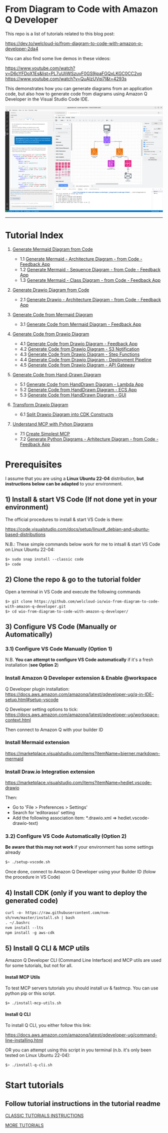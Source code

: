 # **From Diagram to Code with Amazon Q Developer**

This repo is a list of tutorials related to this blog post:

https://dev.to/welcloud-io/from-diagram-to-code-with-amazon-q-developer-2da4

You can also find some live demos in these videos:

https://www.youtube.com/watch?v=D6cYFDoX1Es&list=PL7uUliWSzuvF0GS9jpaFGQxLKGC0CC2vq
https://www.youtube.com/watch?v=QuAlzUVqi7I&t=4293s

This demonstrates how you can generate diagrams from an application code, but also how to generate code from diagrams using Amazon Q Developer in the Visual Studio Code IDE.

![test](./_playground/screenshots/vscode-bigpicture.png)

---

# Tutorial Index

1. [Generate Mermaid Diagram from Code](_playground/TUTORIALS.md#1-generate-mermaid-diagram-from-code)

    - 1.1 [Generate Mermaid - Architecture Diagram - from Code - Feedback App](_playground/TUTORIALS.md#11-generate-mermaid---architecture-diagram---from-code---feedback-app)
    - 1.2 [Generate Mermaid - Sequence Diagram - from Code - Feedback App](_playground/TUTORIALS.md#12-generate-mermaid---sequence-diagram---from-code---feedback-app)
    - 1.3 [Generate Mermaid - Class Diagram - from Code - Feedback App](_playground/TUTORIALS.md#13-generate-mermaid---class-diagram---from-code---feedback-app)

2. [Generate Drawio Diagram from Code](_playground/TUTORIALS.md#2-generate-drawio-diagram-from-code)

    - 2.1 [Generate Drawio - Architecture Diagram - from Code - Feedback App](_playground/TUTORIALS.md#21-generate-drawio---architecture-diagram---from-code---feedback-app)

3. [Generate Code from Mermaid Diagram](_playground/TUTORIALS.md#3-generate-code-from-mermaid-diagram)

    - 3.1 [Generate Code from Mermaid Diagram - Feedback App](_playground/TUTORIALS.md#31-generate-code-from-mermaid-diagram---feedback-app)

4. [Generate Code from Drawio Diagram](_playground/TUTORIALS.md#4-generate-code-from-drawio-diagram)

    - 4.1 [Generate Code from Drawio Diagram - Feedback App](_playground/TUTORIALS.md#41-generate-code-from-drawio-diagram---feedback-app)
    - 4.2 [Generate Code from Drawio Diagram - S3 Notification](_playground/TUTORIALS.md#42-generate-code-from-drawio-diagram---s3-notification)
    - 4.3 [Generate Code from Drawio Diagram - Step Functions](_playground/TUTORIALS.md#43-generate-code-from-drawio-diagram---step-functions)
    - 4.4 [Generate Code from Drawio Diagram - Deployment Pipeline](_playground/TUTORIALS.md#44-generate-code-from-drawio-diagram---deployment-pipeline)
    - 4.5 [Generate Code from Drawio Diagram - API Gateway](_playground/TUTORIALS.md#45-generate-code-from-drawio-diagram---api-gateway)

5. [Generate Code from Hand-Drawn Diagram](_playground/TUTORIALS.md#5-generate-code-from-hand-drawn-diagram)

    - 5.1 [Generate Code from HandDrawn Diagram - Lambda App](_playground/TUTORIALS.md#51-generate-code-from-handdrawn-diagram---lambda-app)
    - 5.2 [Generate Code from HandDrawn Diagram - ECS App](_playground/TUTORIALS.md#52-generate-code-from-handdrawn-diagram---ecs-app)
    - 5.3 [Generate Code from HandDrawn Diagram - GUI](_playground/TUTORIALS.md#53-generate-code-from-handdrawn-diagram---gui)

6. [Transform Drawio Diagram](_playground/TUTORIALS.md#6-transform-drawio-diagram)

    - 6.1 [Split Drawio Diagram into CDK Constructs](_playground/TUTORIALS.md#61-split-drawio-diagram-into-cdk-constructs)

7. [Understand MCP with Pyhon Diagrams](_playground/TUTORIALS.md#7-understand-mcp-with-pyhon-diagrams)

    - 7.1 [Create Simplest MCP](_playground/TUTORIALS.md#71-create-simplest-mcp)
    - 7.2 [Generate Python Diagrams - Arhitecture Diagram - from Code - Feedback App](_playground/TUTORIALS.md#72-generate-python-diagrams---arhitecture-diagram---from-code---feedback-app)


# Prerequisites

I assume that you are using a **Linux Ubuntu 22-04** distribution, **but instructions below can be adapted** to your environment.

## 1) Install & start VS Code (If not done yet in your environment)

The official procedures to install & start VS Code is there:

https://code.visualstudio.com/docs/setup/linux#_debian-and-ubuntu-based-distributions

N.B.: These simple commands below work for me to intsall & start VS Code on Linux Ubuntu 22-04:

```
$> sudo snap install --classic code
$> code
```

## 2) Clone the repo & go to the tutorial folder

Open a terminal in VS Code and execute the following commands

```
$> git clone https://github.com/welcloud-io/wio-from-diagram-to-code-with-amazon-q-developer.git
$> cd wio-from-diagram-to-code-with-amazon-q-developer/
```

## 3) Configure VS Code (Manually or Automatically)

### 3.1) Configure VS Code Manually (Option 1)

N.B.
**You can attempt to configure VS Code automatically**
if it's a fresh installation (**see Option 2**)

### Install Amazon Q Developer extension & Enable @workspace

Q Developer plugin installation:
https://docs.aws.amazon.com/amazonq/latest/qdeveloper-ug/q-in-IDE-setup.html#setup-vscode

Q Developer setting options to tick: https://docs.aws.amazon.com/amazonq/latest/qdeveloper-ug/workspace-context.html

Then connect to Amazon Q with your builder ID

### Install Mermaid extension

https://marketplace.visualstudio.com/items?itemName=bierner.markdown-mermaid

### Install Draw.io Integration extension

https://marketplace.visualstudio.com/items?itemName=hediet.vscode-drawio

Then:
- Go to 'File > Preferences > Settings' 
- Search for 'editorasso' setting 
- Add the following association item: *.drawio.xml => hediet.vscode-drawio-text)

### 3.2) Configure VS Code Automatically (Option 2)

**Be aware that this may not work** if your environment has some settings already

```bash
$> ./setup-vscode.sh
```

Once done, connect to Amazon Q Developer using your Builder ID (folow the procedure in VS Code)

## 4) Install CDK (only if you want to deploy the generated code)

```
curl -o- https://raw.githubusercontent.com/nvm-sh/nvm/master/install.sh | bash
. ~/.bashrc 
nvm install --lts
npm install -g aws-cdk
```

## 5) Install Q CLI & MCP utils

Amazon Q Developer CLI (Command Line Interface) and MCP utils are used for some tutorials, but not for all.

#### Install MCP Utils
To test MCP servers tutorials you should install uv & fastmcp.
You can use python pip or this script.

```
$> ./install-mcp-utils.sh
```

#### Install Q CLI

To install Q CLI, you either follow this link:

https://docs.aws.amazon.com/amazonq/latest/qdeveloper-ug/command-line-installing.html

OR you can attempt using this script in you terminal (n.b. it's only been tested on Linux Ubuntu 22-04):

```bash
$> ./install-q-cli.sh
```

# Start tutorials

## Follow tutorial instructions in the tutorial readme

[CLASSIC TUTORIALS INSTRUCTIONS](_playground/README.md)

[MORE TUTORIALS](_playground/README-More.md)
